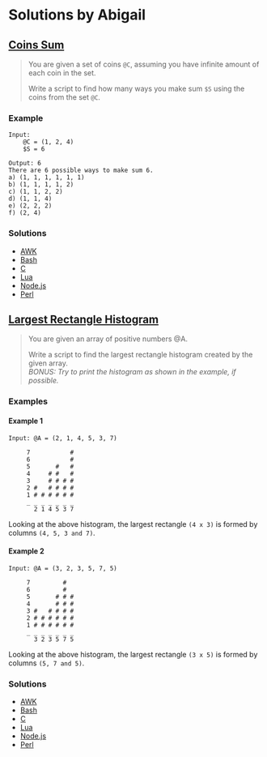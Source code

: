 # Solutions by Abigail

## [Coins Sum](https://theweeklychallenge.org/blog/perl-weekly-challenge-075/#task-1--coins-sum)

> You are given a set of coins `@C`, assuming you have infinite amount
> of each coin in the set.
> 
> Write a script to find how many ways you make sum `$S` using the coins
> from the set `@C`.

### Example
~~~~
Input:
    @C = (1, 2, 4)
    $S = 6

Output: 6
There are 6 possible ways to make sum 6.
a) (1, 1, 1, 1, 1, 1)
b) (1, 1, 1, 1, 2)
c) (1, 1, 2, 2)
d) (1, 1, 4)
e) (2, 2, 2)
f) (2, 4)
~~~~

### Solutions
* [AWK](awk/ch-1.awk)
* [Bash](bash/ch-1.sh)
* [C](c/ch-1.c)
* [Lua](lua/ch-1.lua)
* [Node.js](node/ch-1.js)
* [Perl](perl/ch-1.pl)


## [Largest Rectangle Histogram](https://theweeklychallenge.org/blog/perl-weekly-challenge-075/#task-2--largest-rectangle-histogram)

> You are given an array of positive numbers @A.
> 
> Write a script to find the largest rectangle histogram created by
> the given array.<br>
> *BONUS: Try to print the histogram as shown in the example, if possible.*

### Examples
#### Example 1
~~~~
Input: @A = (2, 1, 4, 5, 3, 7)

     7           #
     6           #
     5       #   #
     4     # #   #
     3     # # # #
     2 #   # # # #
     1 # # # # # #
     _ _ _ _ _ _ _
       2 1 4 5 3 7
~~~~
Looking at the above histogram, the largest rectangle `(4 x 3)`
is formed by columns `(4, 5, 3 and 7)`.

#### Example 2
~~~~
Input: @A = (3, 2, 3, 5, 7, 5)

     7         #
     6         #
     5       # # #
     4       # # #
     3 #   # # # #
     2 # # # # # #
     1 # # # # # #
     _ _ _ _ _ _ _
       3 2 3 5 7 5
~~~~
Looking at the above histogram, the largest rectangle `(3 x 5)`
is formed by columns `(5, 7 and 5)`.

### Solutions
* [AWK](awk/ch-2.awk)
* [Bash](bash/ch-2.sh)
* [C](c/ch-2.c)
* [Lua](lua/ch-2.lua)
* [Node.js](node/ch-2.js)
* [Perl](perl/ch-2.pl)
